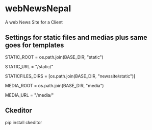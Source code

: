 # webNewsNepal

A web News Site for a Client

## Settings for static files and medias plus same goes for templates

STATIC_ROOT = os.path.join(BASE_DIR, "static")

STATIC_URL = "/static/"

STATICFILES_DIRS = [os.path.join(BASE_DIR, "newssite/static")]

MEDIA_ROOT = os.path.join(BASE_DIR, "media")

MEDIA_URL = "/media/"

## Ckeditor

pip install ckeditor
